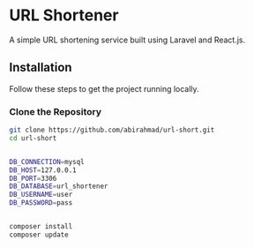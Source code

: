 # URL Shortener

A simple URL shortening service built using Laravel and React.js.

## Installation

Follow these steps to get the project running locally.

### Clone the Repository

```bash
git clone https://github.com/abirahmad/url-short.git
cd url-short


DB_CONNECTION=mysql
DB_HOST=127.0.0.1
DB_PORT=3306
DB_DATABASE=url_shortener
DB_USERNAME=user
DB_PASSWORD=pass


composer install
composer update
